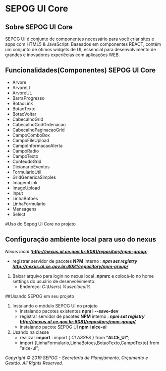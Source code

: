 # SEPOG UI Core


## Sobre SEPOG UI Core

SEPOG UI é conjunto de componentes necessário para você criar sites e apps com HTML5 & JavaScript.
Baseados em componentes REACT, contém um conjunto de ótimos widgets de UI, essencial para desenvolvimento de grandes e inovadores experiêcias  com aplicações WEB.


## Funcionalidades(Componentes) SEPOG UI Core

- Arvore
- ArvoreLI
- ArvoreUL
- BarraProgresso
- BotaoLink
- BotaoTexto
- BotaoVoltar
- CabecalhoGrid
- CabecalhoGridOrdenacao
- CabecalhoPaginacaoGrid
- CampoComboBox
- CampoFileUpload
- CampoInformacaoAlerta
- CampoRadio
- CampoTexto
- ConteudoGrid
- DicionarioEventos
- FormularioUtil
- GridGenericaSimples
- ImagemLink
- ImageUpload
- Input
- LinhaBotoes
- LinhaFormulario
- Mensagens
- Select

#Uso do Sepog UI Core no projeto

## Configuração ambiente local para uso do nexus
_Nexus local (**http://nexus.al.ce.gov.br:8081/repository/npm-group**)_

* registrar servidor de pacotes **NPM** interno : _**npm set registry http://nexus.al.ce.gov.br:8081/repository/npm-group/**_

1. Baixar arquivo para login no nexus local **.npmrc** e colocá-lo no home settings do usuário de desenvolvimento.
    * Endereço: _C:\Users\ %user.local%_

##Usando SEPOG em seu projeto
 
1. Instalando o módulo SEPOG UI no projeto
    * instalando pacotes existentes **npm i --save-dev**
    * registrar servidor de pacotes **NPM** interno : _**npm set registry http://nexus.al.ce.gov.br:8081/repository/npm-group/**_
    * instalando pacote SEPOG UI **npm i alce-ui**
2. Usando na classe
    * realizar **import** : import { _*CLASSES*_ } from **"ALCE_UI"**;
    * import {LinhaFormulario,LinhaBotoes,BotaoTexto,CampoTexto} from "alce-ui";
    
 







*Copyright © 2019 SEPOG - Secretaria de Planejamento, Orçamento e Gestão. All Rights Reserved.*
